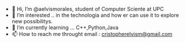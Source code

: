 - 👋 Hi, I’m @aelvismorales, student of Computer Sciente at UPC
- 👀 I’m interested  .. in the technologia and how er can use it to explore new possibilitys.
- 🌱 I’m currently learning ... C++,Python,Java
- 📫 How to reach me throught email : cristopherelvism@gmail.com

<!---
aelvismorales/aelvismorales is a ✨ special ✨ repository because its `README.md` (this file) appears on your GitHub profile.
You can click the Preview link to take a look at your changes.
--->
